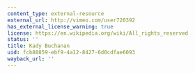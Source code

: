 ```yaml
---
content_type: external-resource
external_url: http://vimeo.com/user720392
has_external_license_warning: true
license: https://en.wikipedia.org/wiki/All_rights_reserved
status: ''
title: Kady Buchanan
uid: fcb88859-ebf9-4a12-8427-6d0cdfae6093
wayback_url: ''
---
```


